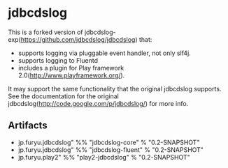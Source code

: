 jdbcdslog
=========

This is a forked version of jdbcdslog-exp(https://github.com/jdbcdslog/jdbcdslog) that:

* supports logging via pluggable event handler, not only slf4j.
* supports logging to Fluentd
* includes a plugin for Play framework 2.0(http://www.playframework.org/).

It may support the same functionality that the original jdbcdslog supports.
See the documentation for the original jdbcdslog(http://code.google.com/p/jdbcdslog/) for more info.

Artifacts
---------

* jp.furyu.jdbcdslog" %% "jdbcdslog-core" % "0.2-SNAPSHOT"
* jp.furyu.jdbcdslog" %% "jdbcdslog-fluent" % "0.2-SNAPSHOT"
* jp.furyu.play2" %% "play2-jdbcdslog" % "0.2-SNAPSHOT"
